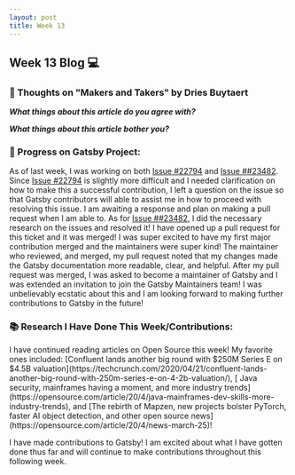 ```yaml
---
layout: post
title: Week 13
---
```


<h2>Week 13 Blog 💻</h2>

<h3>💭 Thoughts on "Makers and Takers" by Dries Buytaert </h3>

**_What things about this article do you agree with?_**

**_What things about this article bother you?_**


<h3>🔮 Progress on Gatsby Project:</h3>

As of last week, I was working on both [Issue #22794](https://github.com/gatsbyjs/gatsby/issues/22794) and [Issue ##23482](https://github.com/gatsbyjs/gatsby/issues/23482). Since [Issue #22794](https://github.com/gatsbyjs/gatsby/issues/22794) is slightly more difficult and I needed clarification on how to make this a successful contribution, I left a question on the issue so that Gatsby contributors will able to assist me in how to proceed with resolving this issue. I am awaiting a response and plan on making a pull request when I am able to. As for [Issue ##23482](https://github.com/gatsbyjs/gatsby/issues/23482), I did the necessary research on the issues and resolved it! I have opened up a pull request for this ticket and it was merged! I was super excited to have my first major contribution merged and the maintainers were super kind! The maintainer who reviewed, and merged, my pull request noted that my changes made the Gatsby documentation more readable, clear, and helpful. After my pull request was merged, I was asked to become a maintainer of Gatsby and I was extended an invitation to join the Gatsby Maintainers team! I was unbelievably ecstatic about this and I am looking forward to making further contributions to Gatsby in the future!

<h3>📚 Research I Have Done This Week/Contributions:</h3>
I have continued reading articles on Open Source this week! My favorite ones included: [Confluent lands another big round with $250M Series E on $4.5B valuation](https://techcrunch.com/2020/04/21/confluent-lands-another-big-round-with-250m-series-e-on-4-2b-valuation/), [
Java security, mainframes having a moment, and more industry trends](https://opensource.com/article/20/4/java-mainframes-dev-skills-more-industry-trends), and [The rebirth of Mapzen, new projects bolster PyTorch, faster AI object detection, and other open source news](https://opensource.com/article/20/4/news-march-25)!
<p>I have made contributions to Gatsby! I am excited about what I have gotten done thus far and will continue to make contributions throughout this following week.</p>
